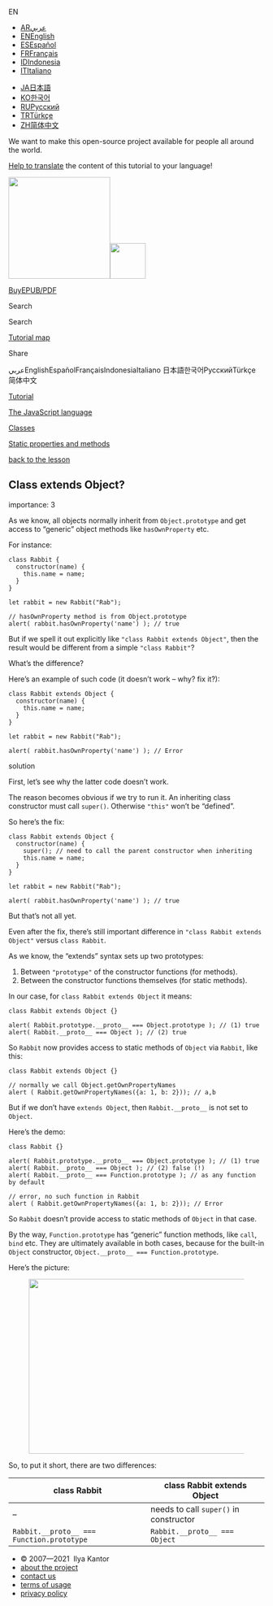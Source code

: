 EN

- <a href="https://ar.javascript.info/task/class-extend-object" class="supported-langs__link"><span class="supported-langs__brief">AR</span><span class="supported-langs__title">عربي</span></a>
- <a href="https://javascript.info/task/class-extend-object" class="supported-langs__link"><span class="supported-langs__brief">EN</span><span class="supported-langs__title">English</span></a>
- <a href="https://es.javascript.info/task/class-extend-object" class="supported-langs__link"><span class="supported-langs__brief">ES</span><span class="supported-langs__title">Español</span></a>
- <a href="https://fr.javascript.info/task/class-extend-object" class="supported-langs__link"><span class="supported-langs__brief">FR</span><span class="supported-langs__title">Français</span></a>
- <a href="https://id.javascript.info/task/class-extend-object" class="supported-langs__link"><span class="supported-langs__brief">ID</span><span class="supported-langs__title">Indonesia</span></a>
- <a href="https://it.javascript.info/task/class-extend-object" class="supported-langs__link"><span class="supported-langs__brief">IT</span><span class="supported-langs__title">Italiano</span></a>

<!-- -->

- <a href="https://ja.javascript.info/" class="supported-langs__link"><span class="supported-langs__brief">JA</span><span class="supported-langs__title">日本語</span></a>
- <a href="https://ko.javascript.info/task/class-extend-object" class="supported-langs__link"><span class="supported-langs__brief">KO</span><span class="supported-langs__title">한국어</span></a>
- <a href="https://learn.javascript.ru/task/class-extend-object" class="supported-langs__link"><span class="supported-langs__brief">RU</span><span class="supported-langs__title">Русский</span></a>
- <a href="https://tr.javascript.info/" class="supported-langs__link"><span class="supported-langs__brief">TR</span><span class="supported-langs__title">Türkçe</span></a>
- <a href="https://zh.javascript.info/task/class-extend-object" class="supported-langs__link"><span class="supported-langs__brief">ZH</span><span class="supported-langs__title">简体中文</span></a>

We want to make this open-source project available for people all around the world.

[Help to translate](https://javascript.info/translate) the content of this tutorial to your language!

<a href="/" class="sitetoolbar__link sitetoolbar__link_logo"><img src="/img/sitetoolbar__logo_en.svg" class="sitetoolbar__logo sitetoolbar__logo_normal" role="presentation" width="200" /><img src="/img/sitetoolbar__logo_small_en.svg" class="sitetoolbar__logo sitetoolbar__logo_small" role="presentation" width="70" /></a>

<a href="/ebook" class="buy-book-button"><span class="buy-book-button__extra-text">Buy</span>EPUB/PDF</a>

Search

Search

<a href="/tutorial/map" class="map"><span class="map__text">Tutorial map</span></a>

<span class="share-icons__title">Share</span><a href="https://twitter.com/share?url=https%3A%2F%2Fjavascript.info%2Ftask%2Fclass-extend-object" class="share share_tw"></a><a href="https://www.facebook.com/sharer/sharer.php?s=100&amp;p%5Burl%5D=https%3A%2F%2Fjavascript.info%2Ftask%2Fclass-extend-object" class="share share_fb"></a>

عربيEnglishEspañolFrançaisIndonesiaItaliano 日本語한국어РусскийTürkçe 简体中文

<a href="/" class="breadcrumbs__link"><span class="breadcrumbs__hidden-text">Tutorial</span></a>

<a href="/js" class="breadcrumbs__link"><span>The JavaScript language</span></a>

<a href="/classes" class="breadcrumbs__link"><span>Classes</span></a>

<a href="/static-properties-methods" class="breadcrumbs__link"><span>Static properties and methods</span></a>

<a href="/static-properties-methods" class="task-single__back"><span>back to the lesson</span></a>

## Class extends Object?

<span class="task__importance" title="How important is the task, from 1 to 5">importance: 3</span>

As we know, all objects normally inherit from `Object.prototype` and get access to “generic” object methods like `hasOwnProperty` etc.

For instance:

<a href="#" class="toolbar__button toolbar__button_run" title="run"></a>

<a href="#" class="toolbar__button toolbar__button_edit" title="open in sandbox"></a>

    class Rabbit {
      constructor(name) {
        this.name = name;
      }
    }

    let rabbit = new Rabbit("Rab");

    // hasOwnProperty method is from Object.prototype
    alert( rabbit.hasOwnProperty('name') ); // true

But if we spell it out explicitly like `"class Rabbit extends Object"`, then the result would be different from a simple `"class Rabbit"`?

What’s the difference?

Here’s an example of such code (it doesn’t work – why? fix it?):

    class Rabbit extends Object {
      constructor(name) {
        this.name = name;
      }
    }

    let rabbit = new Rabbit("Rab");

    alert( rabbit.hasOwnProperty('name') ); // Error

solution

First, let’s see why the latter code doesn’t work.

The reason becomes obvious if we try to run it. An inheriting class constructor must call `super()`. Otherwise `"this"` won’t be “defined”.

So here’s the fix:

<a href="#" class="toolbar__button toolbar__button_run" title="run"></a>

<a href="#" class="toolbar__button toolbar__button_edit" title="open in sandbox"></a>

    class Rabbit extends Object {
      constructor(name) {
        super(); // need to call the parent constructor when inheriting
        this.name = name;
      }
    }

    let rabbit = new Rabbit("Rab");

    alert( rabbit.hasOwnProperty('name') ); // true

But that’s not all yet.

Even after the fix, there’s still important difference in `"class Rabbit extends Object"` versus `class Rabbit`.

As we know, the “extends” syntax sets up two prototypes:

1.  Between `"prototype"` of the constructor functions (for methods).
2.  Between the constructor functions themselves (for static methods).

In our case, for `class Rabbit extends Object` it means:

<a href="#" class="toolbar__button toolbar__button_run" title="run"></a>

<a href="#" class="toolbar__button toolbar__button_edit" title="open in sandbox"></a>

    class Rabbit extends Object {}

    alert( Rabbit.prototype.__proto__ === Object.prototype ); // (1) true
    alert( Rabbit.__proto__ === Object ); // (2) true

So `Rabbit` now provides access to static methods of `Object` via `Rabbit`, like this:

<a href="#" class="toolbar__button toolbar__button_run" title="run"></a>

<a href="#" class="toolbar__button toolbar__button_edit" title="open in sandbox"></a>

    class Rabbit extends Object {}

    // normally we call Object.getOwnPropertyNames
    alert ( Rabbit.getOwnPropertyNames({a: 1, b: 2})); // a,b

But if we don’t have `extends Object`, then `Rabbit.__proto__` is not set to `Object`.

Here’s the demo:

<a href="#" class="toolbar__button toolbar__button_run" title="run"></a>

<a href="#" class="toolbar__button toolbar__button_edit" title="open in sandbox"></a>

    class Rabbit {}

    alert( Rabbit.prototype.__proto__ === Object.prototype ); // (1) true
    alert( Rabbit.__proto__ === Object ); // (2) false (!)
    alert( Rabbit.__proto__ === Function.prototype ); // as any function by default

    // error, no such function in Rabbit
    alert ( Rabbit.getOwnPropertyNames({a: 1, b: 2})); // Error

So `Rabbit` doesn’t provide access to static methods of `Object` in that case.

By the way, `Function.prototype` has “generic” function methods, like `call`, `bind` etc. They are ultimately available in both cases, because for the built-in `Object` constructor, `Object.__proto__ === Function.prototype`.

Here’s the picture:

<figure><img src="/task/class-extend-object/rabbit-extends-object.svg" width="458" height="344" /></figure>

So, to put it short, there are two differences:

<table><thead><tr class="header"><th>class Rabbit</th><th>class Rabbit extends Object</th></tr></thead><tbody><tr class="odd"><td>–</td><td>needs to call <code>super()</code> in constructor</td></tr><tr class="even"><td><code>Rabbit.__proto__ === Function.prototype</code></td><td><code>Rabbit.__proto__ === Object</code></td></tr></tbody></table>

- © 2007—2021  Ilya Kantor
- <a href="/about" class="page-footer__link">about the project</a>
- <a href="/about#contact-us" class="page-footer__link">contact us</a>
- <a href="/terms" class="page-footer__link">terms of usage</a>
- <a href="/privacy" class="page-footer__link">privacy policy</a>
